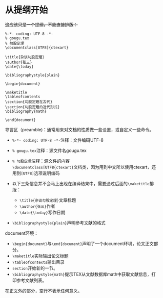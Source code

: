 # 从提纲开始
~~这应该只是一个提纲，不能直接排版：~~
```
%-*- coding: UTF-8 -*-
% gougu.tex
% 勾股定理
\documentclass[UTF8]{ctexart}

\title{杂谈勾股定理}
\author{张三}
\date{\today}

\bibliographystyle{plain}

\begin{document}

\maketitle
\tableofcontents
\section{勾股定理在古代}
\section{勾股定理的近代形式}
\bibliography{math}

\end{document}
```
导言区（preamble)：通常用来对文档的性质做一些设置，或自定义一些命令。  
- `%-*- coding: UTF-8 -*-`注释：文件编码UTF-8  
- `% gougu.tex`注释：源文件名gougu.tex  
- `% 勾股定理`注释：源文件的内容  
`\documentclass[UTF8{ctexart}`文档类，因为用到中文所以使用ctexart，还用到`[UTF8]`选项说明编码  
- 以下三条信息并不会马上出现在编译结果中，需要通过后面的`\maketitle`排版：  
    - `\title{杂谈勾股定理}`文章标题  
    - `\author{张三}`作者  
    - `\date{\today}`写作日期  

- `\bibliographystyle{plain}`声明参考文献的格式  

document环境：  
- `\begin{document}`与`\end{document}`声明了一个document环境，论文正文部分。  
- `\maketitle`实际输出论文标题  
- `\tableofcontexts`输出目录  
- `section`开始新的一节。  
- `\bibliographystyle{math}`提示TEX从文献数据库math中获取文献信息，打印参考文献列表。  
  
在正文外的部分，空行不表示任何意义。  

